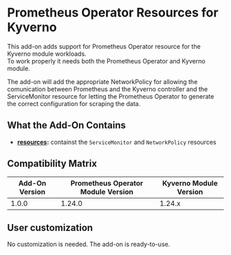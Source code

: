 # Prometheus Operator Resources for Kyverno

This add-on adds support for Prometheus Operator resource for the Kyverno module workloads.  
To work properly it needs both the Prometheus Operator and Kyverno module.

The add-on will add the appropriate NetworkPolicy for allowing the comunication between Prometheus and the
Kyverno controller and the ServiceMonitor resource for letting the Prometheus Operator to generate the correct
configuration for scraping the data.

## What the Add-On Contains

- **[resources](./resources):** containst the `ServiceMonitor` and `NetworkPolicy` resources

## Compatibility Matrix

| Add-On Version | Prometheus Operator Module Version | Kyverno Module Version |
|----------------|------------------------------------|------------------------|
| 1.0.0          | 1.24.0                             | 1.24.x                 |

## User customization

No customization is needed. The add-on is ready-to-use.
